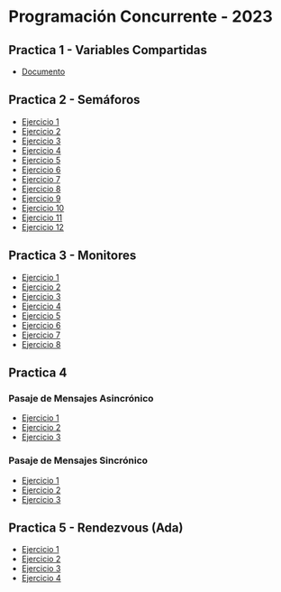 # Programación Concurrente - 2023

## Practica 1 - Variables Compartidas

- [Documento](https://github.com/bautimercado/Concurrente-2023/blob/master/Practica/Practica%201%20-%20Variables%20compartidas/Practica%201%20-%20Variables%20Compartidas..docx)

## Practica 2 - Semáforos

- [Ejercicio 1](https://github.com/bautimercado/Concurrente-2023/blob/master/Practica/Practica%202%20-%20Semaforos/ejercicio1.md)
- [Ejercicio 2](https://github.com/bautimercado/Concurrente-2023/blob/master/Practica/Practica%202%20-%20Semaforos/ejercicio2.md)
- [Ejercicio 3](https://github.com/bautimercado/Concurrente-2023/blob/master/Practica/Practica%202%20-%20Semaforos/ejercicio3.md)
- [Ejercicio 4](https://github.com/bautimercado/Concurrente-2023/blob/master/Practica/Practica%202%20-%20Semaforos/ejercicio4.md)
- [Ejercicio 5](https://github.com/bautimercado/Concurrente-2023/blob/master/Practica/Practica%202%20-%20Semaforos/ejercicio5.md)
- [Ejercicio 6](https://github.com/bautimercado/Concurrente-2023/blob/master/Practica/Practica%202%20-%20Semaforos/ejercicio7.md)
- [Ejercicio 7](https://github.com/bautimercado/Concurrente-2023/blob/master/Practica/Practica%202%20-%20Semaforos/ejercicio8.md)
- [Ejercicio 8](https://github.com/bautimercado/Concurrente-2023/blob/master/Practica/Practica%202%20-%20Semaforos/ejercicio8.md)
- [Ejercicio 9](https://github.com/bautimercado/Concurrente-2023/blob/master/Practica/Practica%202%20-%20Semaforos/ejercicio9.md)
- [Ejercicio 10](https://github.com/bautimercado/Concurrente-2023/blob/master/Practica/Practica%202%20-%20Semaforos/ejercicio10.md)
- [Ejercicio 11](https://github.com/bautimercado/Concurrente-2023/blob/master/Practica/Practica%202%20-%20Semaforos/ejercicio11.md)
- [Ejercicio 12](https://github.com/bautimercado/Concurrente-2023/blob/master/Practica/Practica%202%20-%20Semaforos/ejercicio12.md)


## Practica 3 - Monitores

- [Ejercicio 1](https://github.com/bautimercado/Concurrente-2023/blob/master/Practica/Practica%203%20-%20Monitores/ejercicio1.md)
- [Ejercicio 2](https://github.com/bautimercado/Concurrente-2023/blob/master/Practica/Practica%203%20-%20Monitores/ejercicio2.md)
- [Ejercicio 3](https://github.com/bautimercado/Concurrente-2023/blob/master/Practica/Practica%203%20-%20Monitores/ejercicio3.md)
- [Ejercicio 4](https://github.com/bautimercado/Concurrente-2023/blob/master/Practica/Practica%203%20-%20Monitores/ejercicio4.md)
- [Ejercicio 5](https://github.com/bautimercado/Concurrente-2023/blob/master/Practica/Practica%203%20-%20Monitores/ejercicio5.md)
- [Ejercicio 6](https://github.com/bautimercado/Concurrente-2023/blob/master/Practica/Practica%203%20-%20Monitores/ejercicio6.md)
- [Ejercicio 7](https://github.com/bautimercado/Concurrente-2023/blob/master/Practica/Practica%203%20-%20Monitores/ejercicio7.md)
- [Ejercicio 8](https://github.com/bautimercado/Concurrente-2023/blob/master/Practica/Practica%203%20-%20Monitores/ejercicio8.md)

## Practica 4

### Pasaje de Mensajes Asincrónico

- [Ejercicio 1](https://github.com/bautimercado/Concurrente-2023/blob/master/Practica/Practica%204%20-%20Pasaje%20de%20Mensajes/PMA/ejercicio1.md)
- [Ejercicio 2](https://github.com/bautimercado/Concurrente-2023/blob/master/Practica/Practica%204%20-%20Pasaje%20de%20Mensajes/PMA/ejercicio2.md)
- [Ejercicio 3](https://github.com/bautimercado/Concurrente-2023/blob/master/Practica/Practica%204%20-%20Pasaje%20de%20Mensajes/PMA/ejercicio3.md)

### Pasaje de Mensajes Sincrónico

- [Ejercicio 1](https://github.com/bautimercado/Concurrente-2023/blob/master/Practica/Practica%204%20-%20Pasaje%20de%20Mensajes/PMS/ejercicio1.md)
- [Ejercicio 2](https://github.com/bautimercado/Concurrente-2023/blob/master/Practica/Practica%204%20-%20Pasaje%20de%20Mensajes/PMS/ejercicio2.md)
- [Ejercicio 3](https://github.com/bautimercado/Concurrente-2023/blob/master/Practica/Practica%204%20-%20Pasaje%20de%20Mensajes/PMS/ejercicio3.md)

## Practica 5 - Rendezvous (Ada)

- [Ejercicio 1](https://github.com/bautimercado/Concurrente-2023/blob/master/Practica/Practica%205%20-%20Rendezvous%20(Ada)/ejercicio1.md)
- [Ejercicio 2](https://github.com/bautimercado/Concurrente-2023/blob/master/Practica/Practica%205%20-%20Rendezvous%20(Ada)/ejercicio2.md)
- [Ejercicio 3](https://github.com/bautimercado/Concurrente-2023/blob/master/Practica/Practica%205%20-%20Rendezvous%20(Ada)/ejercicio3.md)
- [Ejercicio 4](https://github.com/bautimercado/Concurrente-2023/blob/master/Practica/Practica%205%20-%20Rendezvous%20(Ada)/ejercicio4.md)